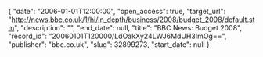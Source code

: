{
  "date": "2006-01-01T12:00:00", 
  "open_access": true, 
  "target_url": "http://news.bbc.co.uk/1/hi/in_depth/business/2008/budget_2008/default.stm", 
  "description": "", 
  "end_date": null, 
  "title": "BBC News: Budget 2008", 
  "record_id": "20060101T120000/LdOakXy24LWJ6MdUH3ImOg==", 
  "publisher": "bbc.co.uk", 
  "slug": 32899273, 
  "start_date": null
}

